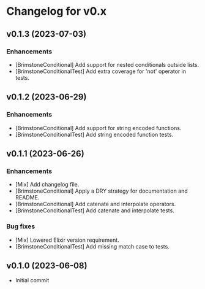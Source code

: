 # Changelog for v0.x

## v0.1.3 (2023-07-03)

### Enhancements

  * [BrimstoneConditional] Add support for nested conditionals outside lists.
  * [BrimstoneConditionalTest] Add extra coverage for 'not' operator in tests.

## v0.1.2 (2023-06-29)

### Enhancements

  * [BrimstoneConditional] Add support for string encoded functions.
  * [BrimstoneConditionalTest] Add string encoded function tests.

## v0.1.1 (2023-06-26)

### Enhancements

  * [Mix] Add changelog file.
  * [BrimstoneConditional] Apply a DRY strategy for documentation and README.
  * [BrimstoneConditional] Add catenate and interpolate operators.
  * [BrimstoneConditionalTest] Add catenate and interpolate tests.

### Bug fixes

  * [Mix] Lowered Elixir version requirement.
  * [BrimstoneConditionalTest] Add missing match case to tests.

## v0.1.0 (2023-06-08)

  * Initial commit
